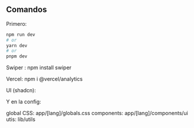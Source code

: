## Comandos

Primero:

```bash
npm run dev
# or
yarn dev
# or
pnpm dev
```
Swiper : npm install swiper

Vercel: npm i @vercel/analytics

UI (shadcn):

Y en la config:

global CSS: app/[lang]/globals.css
components: app/[lang]/components/ui
utis: lib/utils